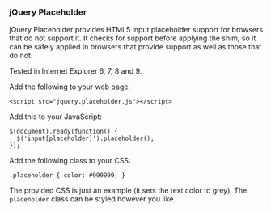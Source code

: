 ### jQuery Placeholder

jQuery Placeholder provides HTML5 input placeholder support for browsers that
do not support it. It checks for support before applying the shim, so it can be
safely applied in browsers that provide support as well as those that do not.

Tested in Internet Explorer 6, 7, 8 and 9.

Add the following to your web page:

	<script src="jquery.placeholder.js"></script>

Add this to your JavaScript:

    $(document).ready(function() {
      $('input[placeholder]').placeholder();
    });

Add the following class to your CSS:

    .placeholder { color: #999999; }

The provided CSS is just an example (it sets the text color to grey). The 
`placeholder` class can be styled however you like.